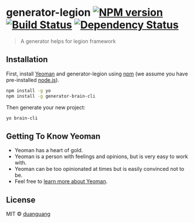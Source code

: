 # generator-legion [![NPM version][npm-image]][npm-url] [![Build Status][travis-image]][travis-url] [![Dependency Status][daviddm-image]][daviddm-url]
> A generator helps for legion framework

## Installation

First, install [Yeoman](http://yeoman.io) and generator-legion using [npm](https://www.npmjs.com/) (we assume you have pre-installed [node.js](https://nodejs.org/)).

```bash
npm install -g yo
npm install -g generator-brain-cli
```

Then generate your new project:

```bash
yo brain-cli
```

## Getting To Know Yeoman

 * Yeoman has a heart of gold.
 * Yeoman is a person with feelings and opinions, but is very easy to work with.
 * Yeoman can be too opinionated at times but is easily convinced not to be.
 * Feel free to [learn more about Yeoman](http://yeoman.io/).

## License

MIT © [duanguang]()


[npm-image]: https://badge.fury.io/js/generator-legion.svg
[npm-url]: https://npmjs.org/package/generator-legion
[travis-image]: https://travis-ci.org/jf3096/generator-legion.svg?branch=master
[travis-url]: https://travis-ci.org/jf3096/generator-legion
[daviddm-image]: https://david-dm.org/jf3096/generator-legion.svg?theme=shields.io
[daviddm-url]: https://david-dm.org/jf3096/generator-legion
